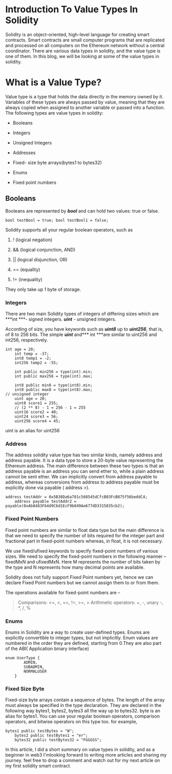 # Introduction To Value Types In Solidity

Solidity is an object-oriented, high-level language for creating smart contracts. Smart contracts are small computer programs that are replicated and processed on all computers on the Ethereum network without a central coordinator. There are various data types in solidity, and the value type is one of them. In this blog, we will be looking at some of the value types in solidity.

# What is a Value Type?

Value type is a type that holds the data directly in the memory owned by it. Variables of these types are always passed by value, meaning that they are always copied when assigned to another variable or passed into a function. The following types are value types in solidity:

* Booleans
    
* Integers
    
* Unsigned Integers
    
* Addresses
    
* Fixed- size byte arrays(bytes1 to bytes32)
    
* Enums
    
* Fixed point numbers
    

## Booleans

Booleans are represented by ***bool*** and can hold two values: true or false.

`bool testBool = true; bool testBool1 = false;`

Solidity supports all your regular boolean operators, such as

1. ! (logical negation)
    
2. && (logical conjunction, AND)
    
3. || (logical disjunction, OR)
    
4. \== (equality)
    
5. != (inequality)
    

They only take up 1 byte of storage.

### Integers

There are two main Solidity types of integers of differing sizes which are \*\*\*int \*\*\*- signed integers. ***uint*** - unsigned integers.

According of size, you have keywords such as ***uint8*** up to ***uint256***, that is, of 8 to 256 bits. The simple ***uint*** and\*\*\* int \*\*\*are similar to uint256 and int256, respectively.

```plaintext
int age = 20;
    int temp = -37;
    int8 temp1 = -2;
    int256 temp2 = -55;

    int public min256 = type(int).min;   
    int public max256 = type(int).max;

    int8 public min8 = type(int8).min;   
    int8 public max8 = type(int8).max;
// unsigned integer
    uint age = 20;
    uint8 score1 = 255;
    // (2 ** 8) - 1 = 256 - 1 = 255
    uint16 score2 = 40;
    uint24 score3 = 56;
    uint256 score4 = 45;
```

uint is an alias for uint256

### Address

The address solidity value type has two similar kinds, namely address and address payable. It is a data type to store a 20-byte value representing the Ethereum address. The main difference between these two types is that an address payable is an address you can send ether to, while a plain address cannot be sent ether. We can implicitly convert from address payable to address, whereas conversions from address to address payable must be explicitly done via payable ( address &gt;).

```plaintext
address testAddr = 0x5B38Da6a701c568545dCfcB03FcB875f56beddC4;
    address payable testAddr2 = payable(0xAb8483F64d9C6d1EcF9b849Ae677dD3315835cb2);
```

### Fixed Point Numbers

Fixed point numbers are similar to float data type but the main difference is that we need to specify the number of bits required for the integer part and fractional part in fixed-point numbers whereas, in float, it is not necessary.

We use fixed/ufixed keywords to specify fixed-point numbers of various sizes. We need to specify the fixed-point numbers in the following manner – fixedMxN and ufixedMxN. Here M represents the number of bits taken by the type and N represents how many decimal points are available.

Solidity does not fully support Fixed Point numbers yet, hence we can declare Fixed Point numbers but we cannot assign them to or from them.

The operations available for fixed-point numbers are –

> Comparisons: &lt;=, &lt;, ==, !=, &gt;=, &gt; Arithmetic operators: +, -, unary -, \*, /, %

### Enums

Enums in Solidity are a way to create user-defined types. Enums are explicitly convertible to integer types, but not implicitly. Enum values are numbered in the order they are defined, starting from 0.They are also part of the ABI( Application binary interface)

```plaintext
enum UserType {
        ADMIN,
        SUBADMIN,
        NORMALUSER
    }
```

### Fixed Size Byte

Fixed-size byte arrays contain a sequence of bytes. The length of the array must always be specified in the type declaration. They are declared in the following way bytes1, bytes2, bytes3 all the way up to bytes32. byte is an alias for bytes1. You can use your regular boolean operators, comparison operators, and bitwise operators on this type too. for example,

```plaintext
bytes1 public testBytes = "W"; 
    bytes2 public testBytes1 = "er";
    bytes32 public testBytes32 = "FGGGSS";
```

In this article, I did a short summary on value types in solidity, and as a beginner in web3 I'mlooking forward to writing more articles and sharing my journey. feel free to drop a comment and watch out for my next article on my first solidity smart contract.